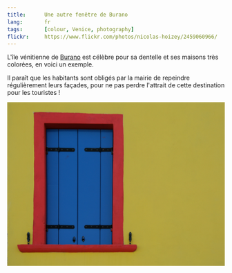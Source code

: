 ```yaml
---
title:      Une autre fenêtre de Burano
lang:       fr
tags:       [colour, Venice, photography]
flickr:     https://www.flickr.com/photos/nicolas-hoizey/2459060966/
---
```


L'île vénitienne de [Burano](http://fr.wikipedia.org/wiki/Burano) est célèbre pour sa dentelle et ses maisons très colorées, en voici un exemple.

Il paraît que les habitants sont obligés par la mairie de repeindre régulièrement leurs façades, pour ne pas perdre l'attrait de cette destination pour les touristes !

![](20080426-Another-colorful-window-in-Burano.jpg)

